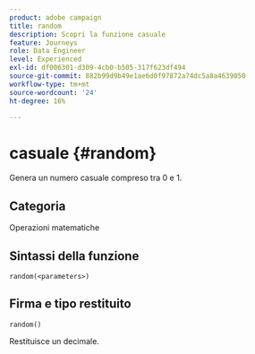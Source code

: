 ```yaml
---
product: adobe campaign
title: random
description: Scopri la funzione casuale
feature: Journeys
role: Data Engineer
level: Experienced
exl-id: df006301-d309-4cb0-b505-317f623df494
source-git-commit: 882b99d9b49e1ae6d0f97872a74dc5a8a4639050
workflow-type: tm+mt
source-wordcount: '24'
ht-degree: 16%

---
```


# casuale {#random}

Genera un numero casuale compreso tra 0 e 1.

## Categoria

Operazioni matematiche

## Sintassi della funzione

`random(<parameters>)`

## Firma e tipo restituito

`random()`

Restituisce un decimale.

